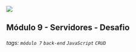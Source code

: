 ![](https://portal.alphaedtech.org.br/images/edtech/logo-edtech.webp)

## Módulo 9 - Servidores - Desafio

###### tags: `módulo 7` `back-end` `JavaScript` `CRUD`